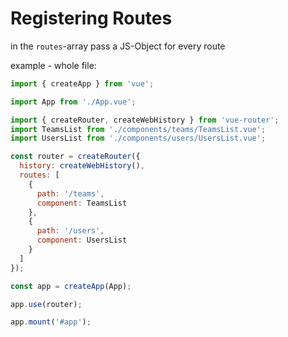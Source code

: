 # Registering Routes

in the `routes`-array pass a JS-Object for every route



example - whole file:

```js
import { createApp } from 'vue';

import App from './App.vue';

import { createRouter, createWebHistory } from 'vue-router';
import TeamsList from './components/teams/TeamsList.vue';
import UsersList from './components/users/UsersList.vue';

const router = createRouter({
  history: createWebHistory(),
  routes: [
    {
      path: '/teams',
      component: TeamsList
    },
    {
      path: '/users',
      component: UsersList
    }
  ]
});

const app = createApp(App);

app.use(router);

app.mount('#app');

```



